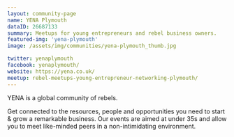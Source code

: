 ```yaml
---
layout: community-page
name: YENA Plymouth
dataID: 26687133
summary: Meetups for young entrepreneurs and rebel business owners.
featured-img: 'yena-plymouth'
image: /assets/img/communities/yena-plymouth_thumb.jpg

twitter: yenaplymouth
facebook: yenaplymouth/
website: https://yena.co.uk/
meetup: rebel-meetups-young-entrepreneur-networking-plymouth/
---
```


YENA is a global community of rebels.

Get connected to the resources, people and opportunities you need to start &
grow a remarkable business. Our events are aimed at under 35s and allow you to
meet like-minded peers in a non-intimidating environment.
